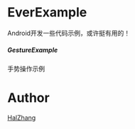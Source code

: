 EverExample
===
Android开发一些代码示例，或许挺有用的！

##### GestureExample
手势操作示例

##### 

Author
===
[HalZhang](http://weibo.com/halzhang) 



